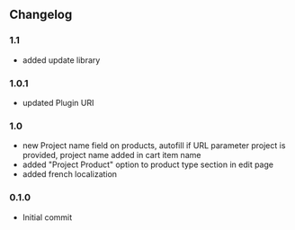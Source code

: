 ## Changelog

### 1.1
* added update library

### 1.0.1
* updated Plugin URI

### 1.0
* new Project name field on products, autofill if URL parameter project is provided, project name added in cart item name
* added "Project Product" option to product type section in edit page
* added french localization

### 0.1.0
* Initial commit
